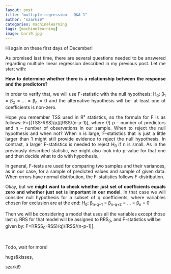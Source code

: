 ```yaml
---
layout: post
title: "multiple regression - Q&A 1"
author: "szarki9"
categories: machinelearning
tags: [machinelearning]
image: bari9.jpg
---
```

<p>Hi again on these first days of
December!</p><p align="justify">As promised last time, there are
several questions needed to be answered regarding multiple linear regression
described in my previous post. Let me start with:</p><p align="justify"><b>How to determine whether there is a relationship between the response
and the predictors?</b></p><p align="justify">In order to verify that, we will
use F-statistic with the null hypothesis: H<sub>0</sub>: β<sub>1</sub> = β<sub>2</sub>
= … = β<sub>n</sub>
= 0 and the alternative hypothesis will be: at least one of coefficients is non-zero.</p><p align="justify">Hope you remember TSS used in R­­²
statistics, so the formula for F is as follows: F=[(TSS-RSS)/p]/[RSS/(n-p-1)],
where (!) p – number of predictors and n – number of observations in our
sample. When to reject the null hypothesis and when not? When n is large, F-statistics
that is just a little larger than 1 might still provide evidence to reject the null
hypothesis. In contrast, a larger F-statistics is needed to reject H<sub>0 </sub>if
n is small. As in the previously described statistic, we might also look into p-value for that
one and then decide what to do with hypothesis. </p><p align="justify">In general, F-tests are used for comparing
two samples and their variances, as in our case, for a sample of predicted values and
sample of given data. When errors have normal distribution, the F-statistics
follows F-distribution.</p><p align="justify">Okay, but we <b>might want to check whether just set of coefficients equals zero and
whether just set is important in our model</b>. In that case we will consider
null hypothesis for a subset of q coefficients, where variables chosen for
exclusion are at the end: H<sub>0</sub>: β<sub>n-q+1</sub> = β<sub>n-q+2</sub>
= … = β<sub>n</sub>
= 0</p><p>Then we will be considering a model
that uses all the variables except those last q. RRS for that model will be
assigned to RRS<sub>0</sub>, and F-statistics will be given by: F=[(RSS<sub>0</sub>-RSS)/q]/[RSS/(n-p-1)].</p><p><br></p><p>Todo, wait for more!</p><p>hugs&amp;kisses,</p><p>szarki9</p>